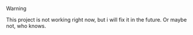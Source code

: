 > [!WARNING]
> This project is not working right now, but i will fix it in the future. Or maybe not, who knows.
